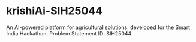 # krishiAi-SIH25044
 An AI-powered platform for agricultural solutions, developed for the Smart India Hackathon. Problem Statement ID: SIH25044.
